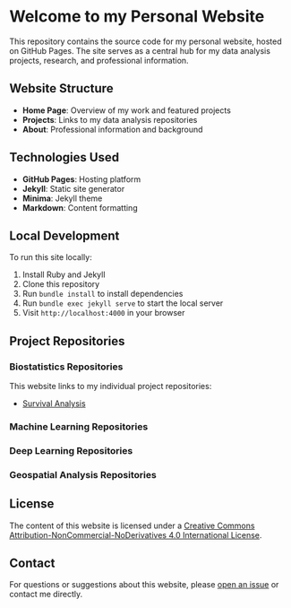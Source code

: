 # Welcome to my Personal Website

This repository contains the source code for my personal website, hosted on GitHub Pages. The site serves as a central hub for my data analysis projects, research, and professional information.

## Website Structure

- **Home Page**: Overview of my work and featured projects
- **Projects**: Links to my data analysis repositories
- **About**: Professional information and background

## Technologies Used

- **GitHub Pages**: Hosting platform
- **Jekyll**: Static site generator
- **Minima**: Jekyll theme
- **Markdown**: Content formatting

## Local Development

To run this site locally:

1. Install Ruby and Jekyll
2. Clone this repository
3. Run `bundle install` to install dependencies
4. Run `bundle exec jekyll serve` to start the local server
5. Visit `http://localhost:4000` in your browser

## Project Repositories
### Biostatistics Repositories

This website links to my individual project repositories:
- [Survival Analysis](https://github.com/GeoffreyManda/Survival-Analysis)
  
### Machine Learning Repositories

### Deep Learning Repositories

### Geospatial Analysis Repositories

## License

The content of this website is licensed under a [Creative Commons Attribution-NonCommercial-NoDerivatives 4.0 International License](https://creativecommons.org/licenses/by-nc-nd/4.0/).

## Contact

For questions or suggestions about this website, please [open an issue](https://github.com/GeoffreyManda/GeoffreyManda.github.io/issues) or contact me directly.
